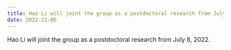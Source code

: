 ```yaml
---
title: Hao Li will joint the group as a postdoctoral research from July 8, 2022.
date: 2022-21-06
---
```




<!--more-->

Hao Li will joint the group as a postdoctoral research from July 8, 2022.